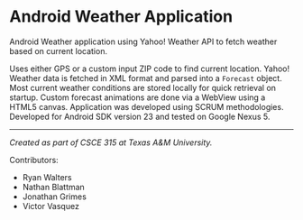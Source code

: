 # Android Weather Application
Android Weather application using Yahoo! Weather API to fetch weather based on current location.

Uses either GPS or a custom input ZIP code to find current location. Yahoo! Weather data is fetched in XML format and parsed into a `Forecast` object. Most current weather conditions are stored locally for quick retrieval on startup. Custom forecast animations are done via a WebView using a HTML5 canvas. Application was developed using SCRUM methodologies. Developed for Android SDK version 23 and tested on Google Nexus 5.

***

_Created as part of CSCE 315 at Texas A&M University._

Contributors:
* Ryan Walters
* Nathan Blattman
* Jonathan Grimes
* Victor Vasquez
